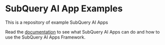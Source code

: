 # SubQuery AI App Examples

This is a repository of example SubQuery AI Apps

Read the [documentation](https://academy.subquery.network/ai) to see what SubQuery AI Apps can do and how to use the SubQuery AI Apps Framework.
